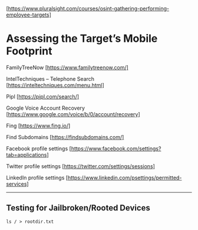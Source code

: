 [https://www.pluralsight.com/courses/osint-gathering-performing-employee-targets]

Assessing the Target’s Mobile Footprint
=======================================

FamilyTreeNow [https://www.familytreenow.com/]

IntelTechniques – Telephone Search [https://inteltechniques.com/menu.html]

Pipl [https://pipl.com/search/]

Google Voice Account Recovery [https://www.google.com/voice/b/0/account/recovery]

Fing [https://www.fing.io/]

Find Subdomains [https://findsubdomains.com/]

Facebook profile settings [https://www.facebook.com/settings?tab=applications]

Twitter profile settings [https://twitter.com/settings/sessions]

LinkedIn profile settings [https://www.linkedin.com/psettings/permitted-services]


-------------------------------------
Testing for Jailbroken/Rooted Devices
-------------------------------------
	ls / > rootdir.txt
